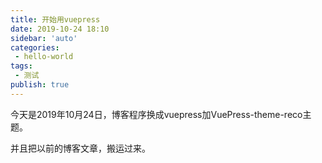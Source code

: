 ```yaml
---
title: 开始用vuepress
date: 2019-10-24 18:10
sidebar: 'auto'
categories:
 - hello-world
tags:
 - 测试
publish: true
---
```


今天是2019年10月24日，博客程序换成vuepress加VuePress-theme-reco主题。

并且把以前的博客文章，搬运过来。
